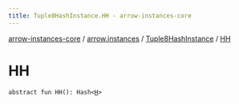```yaml
---
title: Tuple8HashInstance.HH - arrow-instances-core
---
```


[arrow-instances-core](../../index.html) / [arrow.instances](../index.html) / [Tuple8HashInstance](index.html) / [HH](./-h-h.html)

# HH

`abstract fun HH(): Hash<`[`H`](index.html#H)`>`